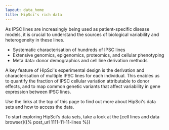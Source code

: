 ```yaml
---
layout: data_home
title: HipSci's rich data
---
```


As IPSC lines are increasingly being used as patient-specific disease models,
it is crucial to understand the sources of biological variability and
heterogeneity in these lines.

* Systematic characterisation of hundreds of IPSC lines
* Extensive genomics, epigenomics, proteomics, and cellular phenotyping
* Meta data: donor demographics and cell line derivation methods

A key feature of HipSci's experimental design is the derivation and
characterisation of multiple IPSC lines for each individual. This enables us to
quantify the fraction of IPSC cellular variation attributable to donor effects,
and to map common genetic variants that affect variability in gene expression
between IPSC lines.

Use the links at the top of this page to find out more about HipSci's data sets
and how to access the data.

To start exploring HipSci's data sets, take a look at the [cell lines and data browser]({% post_url 1111-11-11-lines %})
